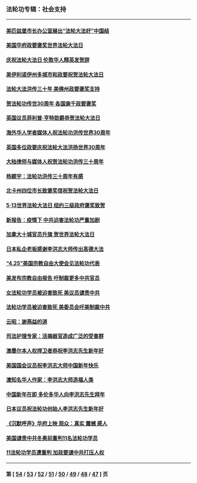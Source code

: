 ### 法轮功专辑：社会支持
---
#### [美匹兹堡市长办公室展出“法轮大法好”中国结](../../pages/nf4386/n13749721.md?06180430) 
#### [美国华府政要褒奖世界法轮大法日](../../pages/nf4386/n13743770.md?06180430) 
#### [庆祝法轮大法日 伦敦华人精英发贺辞](../../pages/nf4386/n13741593.md?06180430) 
#### [美伊利诺伊州多城市和政要祝贺法轮大法日](../../pages/nf4386/n13737149.md?06180430) 
#### [法轮大法洪传三十年 美佛州政要褒奖支持](../../pages/nf4386/n13737103.md?06180430) 
#### [贺法轮功传世30周年 各国逾千政要褒奖](../../pages/nf4386/n13735828.md?06180430) 
#### [英国议员菲利普‧亨特勋爵恭贺法轮大法日](../../pages/nf4386/n13736187.md?06180430) 
#### [海外华人学者媒体人祝法轮功洪传世界30周年](../../pages/nf4386/n13735835.md?06180430) 
#### [英国多位政要庆祝法轮大法洪扬世界30周年](../../pages/nf4386/n13734739.md?06180430) 
#### [大陆律师与媒体人祝贺法轮功洪传三十周年](../../pages/nf4386/n13735062.md?06180430) 
#### [杨颖宇：法轮功洪传三十周年有感](../../pages/nf4386/n13734884.md?06180430) 
#### [北卡州四位市长致褒奖信祝贺法轮大法日](../../pages/nf4386/n13733292.md?06180430) 
#### [5·13世界法轮大法日 纽约三级政府褒奖致贺](../../pages/nf4386/n13732651.md?06180430) 
#### [新报告：疫情下 中共迫害法轮功严重加剧](../../pages/nf4386/n13732612.md?06180430) 
#### [加拿大十城官员升旗 贺世界法轮大法日](../../pages/nf4386/n13729166.md?06180430) 
#### [日本私企老板感谢李洪志大师传出高德大法](../../pages/nf4386/n13726335.md?06180430) 
#### [“4.25”美国宗教自由大使会见法轮功代表](../../pages/nf4386/n13724124.md?06180430) 
#### [美发布宗教自由报告 吁制裁更多中共官员](../../pages/nf4386/n13720670.md?06180430) 
#### [女法轮功学员被迫害致死 美议员谴责中共](../../pages/nf4386/n13682069.md?06180430) 
#### [法轮功学员被迫害致死 美委员会吁美制裁中共](../../pages/nf4386/n13631310.md?06180430) 
#### [云昭：谢燕益的道](../../pages/nf4386/n13607391.md?06180430) 
#### [司法护理专家：活摘器官造成广泛的受害群](../../pages/nf4386/n13570425.md?06180430) 
#### [澳墨尔本人权捍卫者恭祝李洪志先生新年好](../../pages/nf4386/n13556164.md?06180430) 
#### [美国国会议员祝李洪志大师中国新年快乐](../../pages/nf4386/n13554208.md?06180430) 
#### [澳知名华人作家：李洪志大师造福人类](../../pages/nf4386/n13552049.md?06180430) 
#### [中国新年在即 多伦多华人向李洪志先生拜年](../../pages/nf4386/n13531756.md?06180430) 
#### [日本议员祝法轮功创始人李洪志先生新年好](../../pages/nf4386/n13543228.md?06180430) 
#### [《沉默呼声》华府上映 观众：真实 震撼 感人](../../pages/nf4386/n13524739.md?06180430) 
#### [美国谴责中共冬奥前重判11名法轮功学员](../../pages/nf4386/n13521806.md?06180430) 
#### [11法轮功学员遭重判 加政要谴中共打压人权](../../pages/nf4386/n13521294.md?06180430) 

---
#### 第 [ [54](./54.md?06180430) / [53](./53.md?06180430) / [52](./52.md?06180430) / [51](./51.md?06180430) / [50](./50.md?06180430) / [49](./49.md?06180430) / [48](./48.md?06180430) / [47](./47.md?06180430) ] 页

